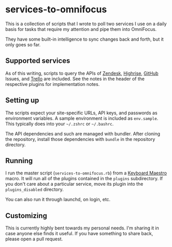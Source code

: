 # services-to-omnifocus

This is a collection of scripts that I wrote to poll two services I use on a daily basis for tasks that require my attention and pipe them into OmniFocus.

They have some built-in intelligence to sync changes back and forth, but it only goes so far.

## Supported services

As of this writing, scripts to query the APIs of [Zendesk](http://zendesk.com), [Highrise](http://highrisehq.com), [GitHub](http://github.com/) Issues, and [Trello](http://trello.com/) are included. See the notes in the header of the respective plugins for implementation notes.

## Setting up

The scripts expect your site-specific URLs, API keys, and passwords as environment variables. A sample environment is included as `env.sample`. This typically does into your `~/.zshrc` or `~/.bashrc`.

The API dependencies and such are managed with bundler. After cloning the repository, install those dependencies with `bundle` in the repository directory.

## Running

I run the master script (`services-to-omnifocus.rb`) from a [Keyboard Maestro](http://keyboardmaestro.com) macro. It will run all of the plugins contained in the `plugins` subdirectory. If you don't care about a particular service, move its plugin into the `plugins_disabled` directory.

You can also run it through launchd, on login, etc.

## Customizing

This is currently highly bent towards my personal needs. I'm sharing it in case anyone else finds it useful. If you have something to share back, please open a pull request.
